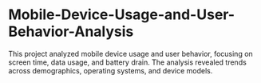 # Mobile-Device-Usage-and-User-Behavior-Analysis
This project analyzed mobile device usage and user behavior, focusing on screen time, data usage, and battery drain. The analysis revealed trends across demographics, operating systems, and device models.
